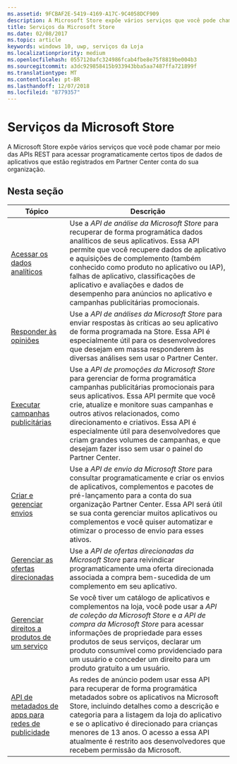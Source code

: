 ```yaml
---
ms.assetid: 9FCBAF2E-5419-4169-A17C-9C4058DCF909
description: A Microsoft Store expõe vários serviços que você pode chamar por meio das APIs REST para acessar programaticamente certos tipos de dados de aplicativos que estão registrados em Partner Center conta do sua organização.
title: Serviços da Microsoft Store
ms.date: 02/08/2017
ms.topic: article
keywords: windows 10, uwp, serviços da Loja
ms.localizationpriority: medium
ms.openlocfilehash: 0557120afc324986fcab4fbe8e75f8819be004b3
ms.sourcegitcommit: a3dc929858415b933943bba5aa7487ffa721899f
ms.translationtype: MT
ms.contentlocale: pt-BR
ms.lasthandoff: 12/07/2018
ms.locfileid: "8779357"
---
```

# <a name="microsoft-store-services"></a>Serviços da Microsoft Store

A Microsoft Store expõe vários serviços que você pode chamar por meio das APIs REST para acessar programaticamente certos tipos de dados de aplicativos que estão registrados em Partner Center conta do sua organização.

## <a name="in-this-section"></a>Nesta seção


| Tópico            | Descrição                 |
|------------------|-----------------------------|
| [Acessar os dados analíticos](access-analytics-data-using-windows-store-services.md) | Use a *API de análise da Microsoft Store* para recuperar de forma programática dados analíticos de seus aplicativos. Essa API permite que você recupere dados de aplicativo e aquisições de complemento (também conhecido como produto no aplicativo ou IAP), falhas de aplicativo, classificações de aplicativo e avaliações e dados de desempenho para anúncios no aplicativo e campanhas publicitárias promocionais. |
| [Responder às opiniões](respond-to-reviews-using-windows-store-services.md) | Use a *API de análises da Microsoft Store* para enviar respostas às críticas ao seu aplicativo de forma programada na Store. Essa API é especialmente útil para os desenvolvedores que desejam em massa responderem às diversas análises sem usar o Partner Center.  |
| [Executar campanhas publicitárias](run-ad-campaigns-using-windows-store-services.md) | Use a *API de promoções da Microsoft Store* para gerenciar de forma programática campanhas publicitárias promocionais para seus aplicativos. Essa API permite que você crie, atualize e monitore suas campanhas e outros ativos relacionados, como direcionamento e criativos. Essa API é especialmente útil para desenvolvedores que criam grandes volumes de campanhas, e que desejam fazer isso sem usar o painel do Partner Center. |
| [Criar e gerenciar envios](create-and-manage-submissions-using-windows-store-services.md) | Use a *API de envio da Microsoft Store* para consultar programaticamente e criar os envios de aplicativos, complementos e pacotes de pré-lançamento para a conta do sua organização Partner Center. Essa API será útil se sua conta gerenciar muitos aplicativos ou complementos e você quiser automatizar e otimizar o processo de envio para esses ativos. |
| [Gerenciar as ofertas direcionadas ](manage-targeted-offers-using-windows-store-services.md) | Use a *API de ofertas direcionadas da Microsoft Store* para reivindicar programaticamente uma oferta direcionada associada a compra bem-sucedida de um complemento em seu aplicativo. |
| [Gerenciar direitos a produtos de um serviço](view-and-grant-products-from-a-service.md)  | Se você tiver um catálogo de aplicativos e complementos na loja, você pode usar a *API de coleção da Microsoft Store* e *a API de compra da Microsoft Store* para acessar informações de propriedade para esses produtos de seus serviços, declarar um produto consumível como providenciado para um usuário e conceder um direito para um produto gratuito a um usuário.  |
| [API de metadados de apps para redes de publicidade](app-metadata-api-for-advertising-networks.md)  | As redes de anúncio podem usar essa API para recuperar de forma programática metadados sobre os aplicativos na Microsoft Store, incluindo detalhes como a descrição e categoria para a listagem da loja do aplicativo e se o aplicativo é direcionado para crianças menores de 13 anos. O acesso a essa API atualmente é restrito aos desenvolvedores que recebem permissão da Microsoft.  |
